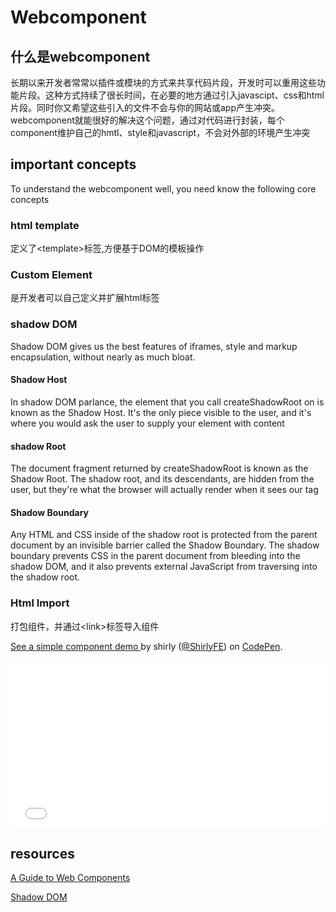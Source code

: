 # Webcomponent

## 什么是webcomponent
长期以来开发者常常以插件或模块的方式来共享代码片段，开发时可以重用这些功能片段。这种方式持续了很长时间，在必要的地方通过引入javascipt、css和html片段。同时你又希望这些引入的文件不会与你的网站或app产生冲突。webcomponent就能很好的解决这个问题，通过对代码进行封装，每个component维护自己的hmtl、style和javascript，不会对外部的环境产生冲突

## important concepts
To understand the webcomponent well, you need know the following core concepts

### html template
定义了&lt;template&gt;标签,方便基于DOM的模板操作

### Custom Element
是开发者可以自己定义并扩展html标签

### shadow DOM
Shadow DOM gives us the best features of iframes, style and markup encapsulation, without nearly as much bloat.

#### Shadow Host
In shadow DOM parlance, the element that you call createShadowRoot on is known as the Shadow Host. It's the only piece visible to the user, and it's where you would ask the user to supply your element with content

#### shadow Root
The document fragment returned by createShadowRoot is known as the Shadow Root. The shadow root, and its descendants, are hidden from the user, but they're what the browser will actually render when it sees our tag

#### Shadow Boundary
Any HTML and CSS inside of the shadow root is protected from the parent document by an invisible barrier called the Shadow Boundary. The shadow boundary prevents CSS in the parent document from bleeding into the shadow DOM, and it also prevents external JavaScript from traversing into the shadow root.

### Html Import
打包组件，并通过&lt;link&gt;标签导入组件


<p data-height="268" data-theme-id="0" data-slug-hash="eJZEBq" data-default-tab="result" data-user="ShirlyFE" class='codepen'><a href='http://codepen.io/ShirlyFE/pen/eJZEBq/'>See a simple component demo </a> by shirly (<a href='http://codepen.io/ShirlyFE'>@ShirlyFE</a>) on <a href='http://codepen.io'>CodePen</a>.</p>
<script async src="//assets.codepen.io/assets/embed/ei.js"></script>

<iframe height="268" scrolling="no" src="//codepen.io/ShirlyFE/embed/eJZEBq/?height=268&theme-id=0&default-tab=result" frameborder="no" allowtransparency="true" allowfullscreen="true" style="width: 100%;">See the Pen <a href="http://codepen.io/ShirlyFE/pen/eJZEBq/">eJZEBq</a> by shirly (<a href="http://codepen.io/ShirlyFE">@ShirlyFE</a>) on <a href="http://codepen.io">CodePen</a>.
</iframe>

## resources

[A Guide to Web Components](https://css-tricks.com/modular-future-web-components/)

[Shadow DOM](http://www.html5rocks.com/en/tutorials/webcomponents/shadowdom/)